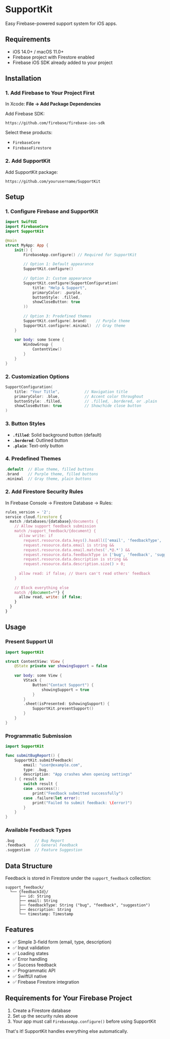 # SupportKit

Easy Firebase-powered support system for iOS apps.

## Requirements

- iOS 14.0+ / macOS 11.0+
- Firebase project with Firestore enabled
- Firebase iOS SDK already added to your project

## Installation

### 1. Add Firebase to Your Project First

In Xcode: **File → Add Package Dependencies**

Add Firebase SDK:
```
https://github.com/firebase/firebase-ios-sdk
```

Select these products:
- `FirebaseCore`
- `FirebaseFirestore`

### 2. Add SupportKit

Add SupportKit package:
```
https://github.com/yourusername/SupportKit
```

## Setup

### 1. Configure Firebase and SupportKit

```swift
import SwiftUI
import FirebaseCore
import SupportKit

@main
struct MyApp: App {
    init() {
        FirebaseApp.configure() // Required for SupportKit
        
        // Option 1: Default appearance
        SupportKit.configure()
        
        // Option 2: Custom appearance
        SupportKit.configure(SupportConfiguration(
            title: "Help & Support",
            primaryColor: .purple,
            buttonStyle: .filled,
            showCloseButton: true
        ))
        
        // Option 3: Predefined themes
        SupportKit.configure(.brand)    // Purple theme
        SupportKit.configure(.minimal)  // Gray theme
    }
    
    var body: some Scene {
        WindowGroup {
            ContentView()
        }
    }
}
```

### 2. Customization Options

```swift
SupportConfiguration(
    title: "Your Title",           // Navigation title
    primaryColor: .blue,           // Accent color throughout
    buttonStyle: .filled,          // .filled, .bordered, or .plain
    showCloseButton: true          // Show/hide close button
)
```

### 3. Button Styles

- **`.filled`**: Solid background button (default)
- **`.bordered`**: Outlined button  
- **`.plain`**: Text-only button

### 4. Predefined Themes

```swift
.default  // Blue theme, filled buttons
.brand    // Purple theme, filled buttons  
.minimal  // Gray theme, plain buttons
```

### 2. Add Firestore Security Rules

In Firebase Console → Firestore Database → Rules:

```javascript
rules_version = '2';
service cloud.firestore {
  match /databases/{database}/documents {
    // Allow support feedback submission
    match /support_feedback/{document} {
      allow write: if 
        request.resource.data.keys().hasAll(['email', 'feedbackType', 'description', 'timestamp']) &&
        request.resource.data.email is string &&
        request.resource.data.email.matches('.*@.*') &&
        request.resource.data.feedbackType in ['bug', 'feedback', 'suggestion'] &&
        request.resource.data.description is string &&
        request.resource.data.description.size() > 0;
      
      allow read: if false; // Users can't read others' feedback
    }
    
    // Block everything else
    match /{document=**} {
      allow read, write: if false;
    }
  }
}
```

## Usage

### Present Support UI

```swift
import SupportKit

struct ContentView: View {
    @State private var showingSupport = false
    
    var body: some View {
        VStack {
            Button("Contact Support") {
                showingSupport = true
            }
        }
        .sheet(isPresented: $showingSupport) {
            SupportKit.presentSupport()
        }
    }
}
```

### Programmatic Submission

```swift
import SupportKit

func submitBugReport() {
    SupportKit.submitFeedback(
        email: "user@example.com",
        type: .bug,
        description: "App crashes when opening settings"
    ) { result in
        switch result {
        case .success():
            print("Feedback submitted successfully")
        case .failure(let error):
            print("Failed to submit feedback: \(error)")
        }
    }
}
```

### Available Feedback Types

```swift
.bug         // Bug Report
.feedback    // General Feedback  
.suggestion  // Feature Suggestion
```

## Data Structure

Feedback is stored in Firestore under the `support_feedback` collection:

```
support_feedback/
  └── {feedbackId}/
      ├── id: String
      ├── email: String
      ├── feedbackType: String ("bug", "feedback", "suggestion")
      ├── description: String
      └── timestamp: Timestamp
```

## Features

- ✅ Simple 3-field form (email, type, description)
- ✅ Input validation
- ✅ Loading states
- ✅ Error handling
- ✅ Success feedback
- ✅ Programmatic API
- ✅ SwiftUI native
- ✅ Firebase Firestore integration

## Requirements for Your Firebase Project

1. Create a Firestore database
2. Set up the security rules above
3. Your app must call `FirebaseApp.configure()` before using SupportKit

That's it! SupportKit handles everything else automatically.
